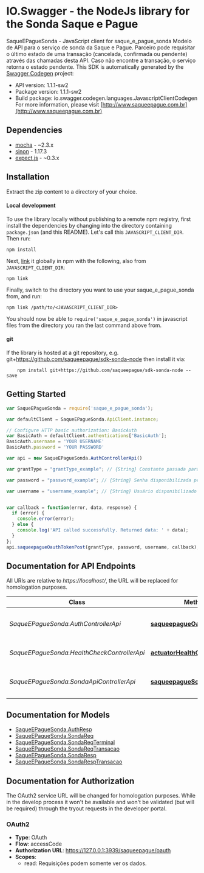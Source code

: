 # IO.Swagger - the NodeJs library for the Sonda Saque e Pague

SaqueEPagueSonda - JavaScript client for saque_e_pague_sonda
Modelo de API para o serviço de sonda da Saque e Pague. Parceiro pode requisitar o último estado de uma transação (cancelada, confirmada ou pendente) através das chamadas desta API. Caso não encontre a transação, o serviço retorna o estado pendente.
This SDK is automatically generated by the [Swagger Codegen](https://github.com/swagger-api/swagger-codegen) project:

- API version: 1.1.1-sw2
- Package version: 1.1.1-sw2
- Build package: io.swagger.codegen.languages.JavascriptClientCodegen
For more information, please visit [http://www.saqueepague.com.br](http://www.saqueepague.com.br)

<a name="dependencies"></a>
## Dependencies
- [mocha](https://www.npmjs.com/package/mocha) - ~2.3.x
- [sinon](https://www.npmjs.com/package/sinon) - 1.17.3
- [expect.js](https://www.npmjs.com/package/expect.js) - ~0.3.x

<a name="installation"></a>
## Installation

Extract the zip content to a directory of your choice.

<a name="local-development"></a>
#### Local development

To use the library locally without publishing to a remote npm registry, first install the dependencies by changing 
into the directory containing `package.json` (and this README). Let's call this `JAVASCRIPT_CLIENT_DIR`. Then run:

```shell
npm install
```

Next, [link](https://docs.npmjs.com/cli/link) it globally in npm with the following, also from `JAVASCRIPT_CLIENT_DIR`:

```shell
npm link
```

Finally, switch to the directory you want to use your saque_e_pague_sonda from, and run:

```shell
npm link /path/to/<JAVASCRIPT_CLIENT_DIR>
```

You should now be able to `require('saque_e_pague_sonda')` in javascript files from the directory you ran the last 
command above from.

#### git

If the library is hosted at a git repository, e.g.
git+https://github.com/saqueepague/sdk-sonda-node
then install it via:

```shell
    npm install git+https://github.com/saqueepague/sdk-sonda-node --save
```
<a name="getting-started"></a>
## Getting Started

```javascript
var SaqueEPagueSonda = require('saque_e_pague_sonda');

var defaultClient = SaqueEPagueSonda.ApiClient.instance;

// Configure HTTP basic authorization: BasicAuth
var BasicAuth = defaultClient.authentications['BasicAuth'];
BasicAuth.username = 'YOUR USERNAME'
BasicAuth.password = 'YOUR PASSWORD'

var api = new SaqueEPagueSonda.AuthControllerApi()

var grantType = "grantType_example"; // {String} Constante passada para este tipo de autenticação: password.

var password = "password_example"; // {String} Senha disponibilizada pela SEP.

var username = "username_example"; // {String} Usuário disponibilizado pela SEP.


var callback = function(error, data, response) {
  if (error) {
    console.error(error);
  } else {
    console.log('API called successfully. Returned data: ' + data);
  }
};
api.saqueepagueOauthTokenPost(grantType, password, username, callback);
```

## Documentation for API Endpoints

All URIs are relative to *https://localhost/*, the URL will be replaced for homologation purposes.

Class | Method | HTTP request | Description
------------ | ------------- | ------------- | -------------
*SaqueEPagueSonda.AuthControllerApi* | [**saqueepagueOauthTokenPost**](docs/AuthControllerApi.md#saqueepagueOauthTokenPost) | **POST** /saqueepague/oauth/token | Retorna o token de autenticação do serviço.
*SaqueEPagueSonda.HealthCheckControllerApi* | [**actuatorHealthGet**](docs/HealthCheckControllerApi.md#actuatorHealthGet) | **GET** /actuator/health | Retorna o estado do serviço.
*SaqueEPagueSonda.SondaApiControllerApi* | [**saqueepagueSondaPost**](docs/SondaApiControllerApi.md#saqueepagueSondaPost) | **POST** /saqueepague/sonda | Retorna o estado de uma transação.


## Documentation for Models

 - [SaqueEPagueSonda.AuthResp](docs/AuthResp.md)
 - [SaqueEPagueSonda.SondaReq](docs/SondaReq.md)
 - [SaqueEPagueSonda.SondaReqTerminal](docs/SondaReqTerminal.md)
 - [SaqueEPagueSonda.SondaReqTransacao](docs/SondaReqTransacao.md)
 - [SaqueEPagueSonda.SondaResp](docs/SondaResp.md)
 - [SaqueEPagueSonda.SondaRespTransacao](docs/SondaRespTransacao.md)


## Documentation for Authorization

The OAuth2 service URL will be changed for homologation purposes. While in the develop process it won't be available and won't be validated (but will be required) through the tryout requests in the developer portal.

### OAuth2

- **Type**: OAuth
- **Flow**: accessCode
- **Authorization URL**: https://127.0.0.1:3939/saqueepague/oauth
- **Scopes**: 
  - read: Requisições podem somente ver os dados.